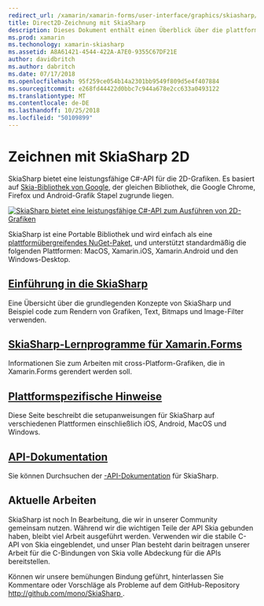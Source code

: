 ```yaml
---
redirect_url: /xamarin/xamarin-forms/user-interface/graphics/skiasharp/
title: Direct2D-Zeichnung mit SkiaSharp
description: Dieses Dokument enthält einen Überblick über die plattformübergreifende 2D-mit SkiaSharp zeichnen. Es enthält links zu verschiedenen Anleitungen, die SkiaSharp beschreiben und die verschiedenen APIs.
ms.prod: xamarin
ms.techonology: xamarin-skiasharp
ms.assetid: A8A61421-4544-422A-A7E0-9355C67DF21E
author: davidbritch
ms.author: dabritch
ms.date: 07/17/2018
ms.openlocfilehash: 95f259ce054b14a2301bb9549f809d5e4f407884
ms.sourcegitcommit: e268fd44422d0bbc7c944a678e2cc633a0493122
ms.translationtype: MT
ms.contentlocale: de-DE
ms.lasthandoff: 10/25/2018
ms.locfileid: "50109899"
---
```

# <a name="2d-drawing-with-skiasharp"></a>Zeichnen mit SkiaSharp 2D

SkiaSharp bietet eine leistungsfähige C#-API für die 2D-Grafiken. Es basiert auf [Skia-Bibliothek von Google](http://skia.org), der gleichen Bibliothek, die Google Chrome, Firefox und Android-Grafik Stapel zugrunde liegen.

[![](images/ide-sml.png "SkiaSharp bietet eine leistungsfähige C#-API zum Ausführen von 2D-Grafiken")](images/ide.png#lightbox)

SkiaSharp ist eine Portable Bibliothek und wird einfach als eine [plattformübergreifendes NuGet-Paket](https://www.nuget.org/packages/SkiaSharp), und unterstützt standardmäßig die folgenden Plattformen: MacOS, Xamarin.iOS, Xamarin.Android und den Windows-Desktop.

## <a name="introduction-to-skiasharpgraphics-gamesskiasharpintroductionmd"></a>[Einführung in die SkiaSharp](~/graphics-games/skiasharp/introduction.md)

Eine Übersicht über die grundlegenden Konzepte von SkiaSharp und Beispiel code zum Rendern von Grafiken, Text, Bitmaps und Image-Filter verwenden.

## <a name="skiasharp-tutorials-for-xamarinformsxamarin-formsuser-interfacegraphicsskiasharpindexmd"></a>[SkiaSharp-Lernprogramme für Xamarin.Forms](~/xamarin-forms/user-interface/graphics/skiasharp/index.md)

Informationen Sie zum Arbeiten mit cross-Platform-Grafiken, die in Xamarin.Forms gerendert werden soll.

## <a name="platform-specific-notesgraphics-gamesskiasharpplatformmd"></a>[Plattformspezifische Hinweise](~/graphics-games/skiasharp/platform.md)

Diese Seite beschreibt die setupanweisungen für SkiaSharp auf verschiedenen Plattformen einschließlich iOS, Android, MacOS und Windows.

## <a name="api-documentationhttpsdocsmicrosoftcomdotnetapiskiasharp"></a>[API-Dokumentation](https://docs.microsoft.com/dotnet/api/skiasharp)

Sie können Durchsuchen der [-API-Dokumentation](https://docs.microsoft.com/dotnet/api/skiasharp) für SkiaSharp.

## <a name="work-in-progress"></a>Aktuelle Arbeiten

SkiaSharp ist noch In Bearbeitung, die wir in unserer Community gemeinsam nutzen. Während wir die wichtigen Teile der API Skia gebunden haben, bleibt viel Arbeit ausgeführt werden. Verwenden wir die stabile C-API von Skia eingeblendet, und unser Plan besteht darin beitragen unserer Arbeit für die C-Bindungen von Skia volle Abdeckung für die APIs bereitstellen.

Können wir unsere bemühungen Bindung geführt, hinterlassen Sie Kommentare oder Vorschläge als Probleme auf dem GitHub-Repository [ http://github.com/mono/SkiaSharp ](http://github.com/mono/SkiaSharp).

